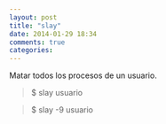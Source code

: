 ```yaml
---
layout: post
title: "slay"
date: 2014-01-29 18:34
comments: true
categories: 
---
```

Matar todos los procesos de un usuario.

>$ slay usuario 

>$ slay -9 usuario

